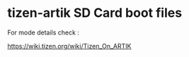 # tizen-artik SD Card boot files

For mode details check :

https://wiki.tizen.org/wiki/Tizen_On_ARTIK

